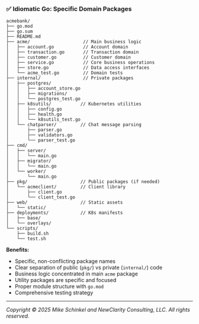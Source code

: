 ### ✅ Idiomatic Go: Specific Domain Packages
```
acmebank/
├── go.mod
├── go.sum
├── README.md
├── acme/                    // Main business logic
│   ├── account.go           // Account domain
│   ├── transaction.go       // Transaction domain  
│   ├── customer.go          // Customer domain
│   ├── service.go           // Core business operations
│   ├── store.go             // Data access interfaces
│   └── acme_test.go         // Domain tests
├── internal/                // Private packages
│   ├── postgres/
│   │   ├── account_store.go
│   │   ├── migrations/
│   │   └── postgres_test.go
│   ├── k8sutils/           // Kubernetes utilities
│   │   ├── config.go
│   │   ├── health.go
│   │   └── k8sutils_test.go
│   └── chatparser/         // Chat message parsing
│       ├── parser.go
│       ├── validators.go
│       └── parser_test.go
├── cmd/
│   ├── server/
│   │   └── main.go
│   ├── migrator/
│   │   └── main.go
│   └── worker/
│       └── main.go
├── pkg/                    // Public packages (if needed)
│   └── acmeclient/         // Client library
│       ├── client.go
│       └── client_test.go
├── web/                    // Static assets
│   └── static/
├── deployments/            // K8s manifests
│   ├── base/
│   └── overlays/
└── scripts/
    ├── build.sh
    └── test.sh
```

**Benefits:**
- Specific, non-conflicting package names
- Clear separation of public (`pkg/`) vs private (`internal/`) code
- Business logic concentrated in main `acme` package
- Utility packages are specific and focused
- Proper module structure with `go.mod`
- Comprehensive testing strategy
---
*Copyright © 2025 Mike Schinkel and NewClarity Consulting, LLC. All rights reserved.*
